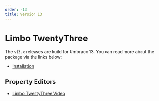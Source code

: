 ```yaml
---
order: -13
title: Version 13
---
```


# Limbo TwentyThree

The `v13.x` releases are build for Umbraco 13. You can read more about the package via the links below:

- [Installation](./installation.md)

## Property Editors

- [Limbo TwentyThree Video](./property-editors/video/)